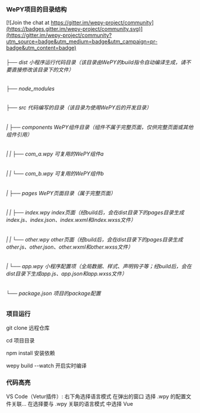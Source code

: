### WePY项目的目录结构

[![Join the chat at https://gitter.im/wepy-project/community](https://badges.gitter.im/wepy-project/community.svg)](https://gitter.im/wepy-project/community?utm_source=badge&utm_medium=badge&utm_campaign=pr-badge&utm_content=badge)


###### ├── dist                   小程序运行代码目录（该目录由WePY的build指令自动编译生成，请不要直接修改该目录下的文件）
###### ├── node_modules           
###### ├── src                    代码编写的目录（该目录为使用WePY后的开发目录）
###### |   ├── components         WePY组件目录（组件不属于完整页面，仅供完整页面或其他组件引用）
###### |   |   ├── com_a.wpy      可复用的WePY组件a
###### |   |   └── com_b.wpy      可复用的WePY组件b
###### |   ├── pages              WePY页面目录（属于完整页面）
###### |   |   ├── index.wpy      index页面（经build后，会在dist目录下的pages目录生成index.js、index.json、index.wxml和index.wxss文件）
###### |   |   └── other.wpy      other页面（经build后，会在dist目录下的pages目录生成other.js、other.json、other.wxml和other.wxss文件）
###### |   └── app.wpy            小程序配置项（全局数据、样式、声明钩子等；经build后，会在dist目录下生成app.js、app.json和app.wxss文件）
###### └── package.json           项目的package配置 


### 项目运行

git clone 远程仓库

cd 项目目录

npm install  安装依赖

wepy build --watch 开启实时编译


### 代码高亮
VS Code（Vetur插件）: 
  右下角选择语言模式
  在弹出的窗口 选择 .wpy 的配置文件关联...
  在选择要与 .wpy 关联的语言模式 中选择 Vue

